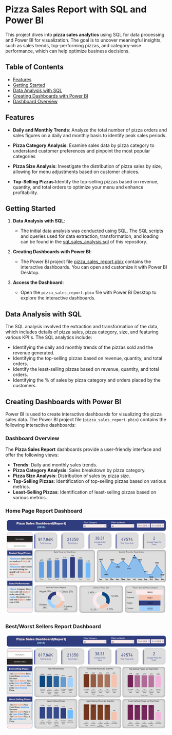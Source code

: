 # Pizza Sales Report with SQL and Power BI

This project dives into **pizza sales analytics** using SQL for data processing and Power BI for visualization. The goal is to uncover meaningful insights, such as sales trends, top-performing pizzas, and category-wise performance, which can help optimize business decisions.

## Table of Contents

- [Features](#features)
- [Getting Started](#getting-started)
- [Data Analysis with SQL](#data-analysis-with-sql)
- [Creating Dashboards with Power BI](#creating-dashboards-with-power-bi)
- [Dashboard Overview](#dashboard-overview)

## Features

- **Daily and Monthly Trends**: Analyze the total number of pizza orders and sales figures on a daily and monthly basis to identify peak sales periods.

- **Pizza Category Analysis**: Examine sales data by pizza category to understand customer preferences and pinpoint the most popular categories

- **Pizza Size Analysis**: Investigate the distribution of pizza sales by size, allowing for menu adjustments based on customer choices.

- **Top-Selling Pizzas**:Identify the top-selling pizzas based on revenue, quantity, and total orders to optimize your menu and enhance profitability.

## Getting Started

1. **Data Analysis with SQL**:

   - The initial data analysis was conducted using SQL. The SQL scripts and queries used for data extraction, transformation, and loading can be found in the <a href="pizza_sales_analysis.sql">sql_sales_analysis.sql</a> of this repository.

2. **Creating Dashboards with Power BI**:

   - The Power BI project file <a href="pizza_sales_report.pbix">pizza_sales_report.pbix</a> contains the interactive dashboards. You can open and customize it with Power BI Desktop.

3. **Access the Dashboard**:
   - Open the `pizza_sales_report.pbix` file with Power BI Desktop to explore the interactive dashboards.

## Data Analysis with SQL

The SQL analysis involved the extraction and transformation of the data, which includes details of pizza sales, pizza category, size, and featuring various KPI's. The SQL analytics include:

- Identifying the daily and monthly trends of the pizzas sold and the revenue generated.
- Identifying the top-selling pizzas based on revenue, quantity, and total orders.
- Identify the least-selling pizzas based on revenue, quantity, and total orders.
- Identifying the % of sales by pizza category and orders placed by the customers.

## Creating Dashboards with Power BI

Power BI is used to create interactive dashboards for visualizing the pizza sales data. The Power BI project file (`pizza_sales_report.pbix`) contains the following interactive dashboards:

### Dashboard Overview

The **Pizza Sales Report** dashboards provide a user-friendly interface and offer the following views:

- **Trends**: Daily and monthly sales trends.
- **Pizza Category Analysis**: Sales breakdown by pizza category.
- **Pizza Size Analysis**: Distribution of sales by pizza size.
- **Top-Selling Pizzas**: Identification of top-selling pizzas based on various metrics.
- **Least-Selling Pizzas**: Identification of least-selling pizzas based on various metrics.

### Home Page Report Dashboard

<img src="Dashboards/1_Pizza_Sales_Home_Report_Dashboard.png">

### Best/Worst Sellers Report Dashboard

<img src="Dashboards/2_Best_worst_Sellers_Report_Dashboard.png">
